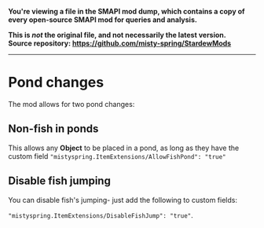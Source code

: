 **You're viewing a file in the SMAPI mod dump, which contains a copy of every open-source SMAPI mod
for queries and analysis.**

**This is _not_ the original file, and not necessarily the latest version.**  
**Source repository: https://github.com/misty-spring/StardewMods**

----

# Pond changes

The mod allows for two pond changes:

## Non-fish in ponds
This allows any **Object** to be placed in a pond, as long as they have the custom field `"mistyspring.ItemExtensions/AllowFishPond": "true"`

## Disable fish jumping
You can disable fish's jumping- just add the following to custom fields:

`"mistyspring.ItemExtensions/DisableFishJump": "true"`.
